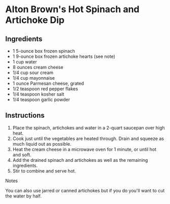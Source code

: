 # Alton Brown's Hot Spinach and Artichoke Dip

## Ingredients

* 1 5-ounce box frozen spinach
* 1 9-ounce box frozen artichoke hearts (see note)
* 1 cup water
* 8 ounces cream cheese
* 1/4 cup sour cream
* 1/4 cup mayonnaise
* 1 ounce Parmesan cheese, grated
* 1/2 teaspoon red pepper flakes
* 1/4 teaspoon kosher salt
* 1/4 teaspoon garlic powder

## Instructions

1. Place the spinach, artichokes and water in a 2-quart saucepan over high heat.
2. Cook just until the vegetables are heated through. Drain and squeeze as much liquid out as possible.
3. Heat the cream cheese in a microwave oven for 1 minute, or until hot and soft. 
4. Add the drained spinach and artichokes as well as the remaining ingredients.
5. Stir to combine and serve hot.

Notes

You can also use jarred or canned artichokes but if you do you'll want to cut the water by half.
